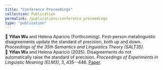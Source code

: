 ```yaml
---
title: "Conference Proceedings"
collection: Publication
permalink: /publications/conference_proceedings
type: "publication"
---
```


:bookmark_tabs: **Yifan Wu** and Helena Aparicio (Forthcoming). First-person metalinguistic disagreements update the standard of precision, both up and down. *Proceedings of the 35th Semantics and Linguistics Theory (SALT35)*. <br>
:bookmark_tabs: **Yifan Wu** and Helena Aparicio (2025). Disagreements do not automatically raise the standard of precision. *Proceedings of Experiments in Linguistic Meaning (ELM3)*, 3, 435--446. [Paper](https://doi.org/10.3765/elm.3.5835).
